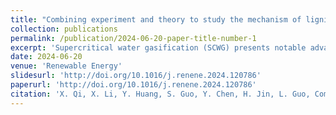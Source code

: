 ```yaml
---
title: "Combining experiment and theory to study the mechanism of lignin supercritical water gasification"
collection: publications
permalink: /publication/2024-06-20-paper-title-number-1
excerpt: 'Supercritical water gasification (SCWG) presents notable advantages in biomass energy utilization. The exploration of the reaction mechanism of lignin in supercritical water holds significance in advancing and refining the biomass SCWG process. In this work, syringol was selected as a lignin model compound to study the SCWG mechanism of lignin through a combination of molecular simulation and experiments. The results show that the ether bond is rapidly cleaved in the reaction initial stages. While the phenolics dearomatization has a slower rate and temperature exerts a considerable influence on the dearomatization process. Four degradation pathways are proposed based on the molecular simulations. In the context of the dearomatization reaction, DFT calculations are performed to determine the energy barriers associated with each of the four pathways. Notably, the energy barrier for the most favorable pathway is found to be 291.96 kJ/mol. A lumped kinetic model is constructed based on the reaction pathway, and the reliability of the model is verified by both experiments and DFT calculations. This paper offers valuable assistance in optimizing reaction pathways.'
date: 2024-06-20
venue: 'Renewable Energy'
slidesurl: 'http://doi.org/10.1016/j.renene.2024.120786'
paperurl: 'http://doi.org/10.1016/j.renene.2024.120786'
citation: 'X. Qi, X. Li, Y. Huang, S. Guo, Y. Chen, H. Jin, L. Guo, Combining experiment and theory to study the mechanism of lignin supercritical water gasification, Renewable Energy, (2024) 120786.'
---
```

